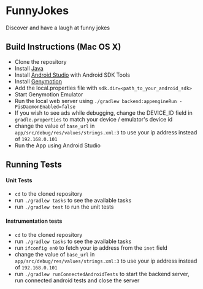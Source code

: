 FunnyJokes
==========

Discover and have a laugh at funny jokes

Build Instructions (Mac OS X)
-----------------------------

- Clone the repository
- Install [Java](https://java.com/en/download/help/download_options.xml)
- Install [Android Studio](http://developer.android.com/sdk/index.html) with Android SDK Tools
- Install [Genymotion](https://www.genymotion.com/)
- Add the local.properties file with `sdk.dir=<path_to_your_android_sdk>`
- Start Genymotion Emulator
- Run the local web server using `./gradlew backend:appengineRun -PisDaemonEnabled=false`
- If you wish to see ads while debugging, change the DEVICE_ID field in `gradle.properties`
  to match your device / emulator's device id
- change the value of `base_url` in `app/src/debug/res/values/strings.xml:3` to use your ip address instead of `192.168.0.101`
- Run the App using Android Studio

Running Tests
-------------

#### Unit Tests
- `cd` to the cloned repository
- run `./gradlew tasks` to see the available tasks
- run `./gradlew test` to run the unit tests

#### Instrumentation tests
- `cd` to the cloned repository
- run `./gradlew tasks` to see the available tasks
- run `ifconfig en0` to fetch your ip address from the `inet` field
- change the value of `base_url` in `app/src/debug/res/values/strings.xml:3` to use your ip address instead of `192.168.0.101`
- run `./gradlew runConnectedAndroidTests` to start the backend server, run connected android tests and close the server
